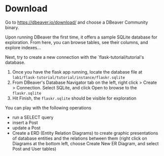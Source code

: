 # Download
Go to https://dbeaver.io/download/ and choose a DBeaver Community binary.

Upon running DBeaver the first time, it offers a sample SQLite database for exploration. From here, you can browse tables, see their columns, and explore indexes...

Next, try to create a new connection with the `flask-tutorial/tutorial's database.

1. Once you have the flask app running, locate the database file at `lab1/flask-tutorial/tutorial/instance/flaskr.sqlite`
2. From DBeaver's Database Navigator tab on the left, right click > Create > Connection. Select SQLite, and click Open to browse to the `flaskr.sqlite`
3. Hit Finish, the `flaskr.sqlite` should be visible for exploration

You can play with the following operations
- run a SELECT query
- insert a Post
- update a Post
- Create a ERD (Entity Relation Diagrams) to create graphic presentations of database entities and the relations between them (right click on Diagrams at the bottom left, choose Create New ER Diagram, and select Post and User tables)